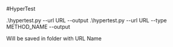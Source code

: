#HyperTest

.\hypertest.py --url URL --output
.\hypertest.py --url URL --type METHOD_NAME --output

Will be saved in folder with URL Name
